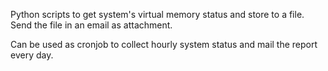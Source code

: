 Python scripts to get system's virtual memory status and store to a file. Send the file in an email as attachment.

Can be used as cronjob to collect hourly system status and mail the report every day.

